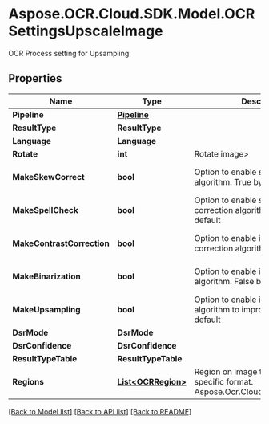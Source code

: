 # Aspose.OCR.Cloud.SDK.Model.OCRSettingsUpscaleImage
OCR Process setting for Upsampling

## Properties

Name | Type | Description | Notes
------------ | ------------- | ------------- | -------------
**Pipeline** | [**Pipeline**](Pipeline.md) |  | [optional] 
**ResultType** | **ResultType** |  | [optional] 
**Language** | **Language** |  | [optional] 
**Rotate** | **int** | Rotate image&gt; | [optional] 
**MakeSkewCorrect** | **bool** | Option to enable skew correction algorithm. True by default | [optional] [default to true]
**MakeSpellCheck** | **bool** | Option to enable spell checking and correction algorithm. False by default | [optional] [default to false]
**MakeContrastCorrection** | **bool** | Option to enable image contrast correction algorithm. True by default | [optional] [default to true]
**MakeBinarization** | **bool** | Option to enable image binarization algorithm. False by default | [optional] [default to true]
**MakeUpsampling** | **bool** | Option to enable image up-sampling algorithm to improve quality. True by default | [optional] [default to false]
**DsrMode** | **DsrMode** |  | [optional] 
**DsrConfidence** | **DsrConfidence** |  | [optional] 
**ResultTypeTable** | **ResultTypeTable** |  | [optional] 
**Regions** | [**List&lt;OCRRegion&gt;**](OCRRegion.md) | Region on image to recognize in specific format. Aspose.Ocr.Cloud.Public.OCRRegion | [optional] 

[[Back to Model list]](../README.md#documentation-for-models) [[Back to API list]](../README.md#documentation-for-api-endpoints) [[Back to README]](../README.md)

